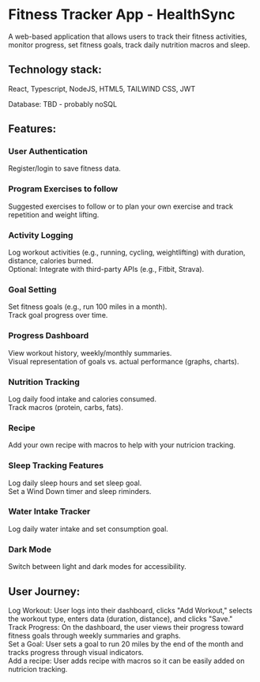 # Fitness Tracker App - HealthSync
A web-based application that allows users to track their fitness activities, monitor progress, set fitness goals, track daily nutrition macros and sleep.

## Technology stack:
React, Typescript, NodeJS, HTML5, TAILWIND CSS, JWT

Database: TBD - probably noSQL

## Features:

### User Authentication
Register/login to save fitness data.

### Program Exercises to follow
Suggested exercises to follow or to plan your own exercise and track repetition and weight lifting.

### Activity Logging
Log workout activities (e.g., running, cycling, weightlifting) with duration, distance, calories burned.\
Optional: Integrate with third-party APIs (e.g., Fitbit, Strava).

### Goal Setting
Set fitness goals (e.g., run 100 miles in a month).\
Track goal progress over time.

### Progress Dashboard
View workout history, weekly/monthly summaries.\
Visual representation of goals vs. actual performance (graphs, charts).

### Nutrition Tracking
Log daily food intake and calories consumed.\
Track macros (protein, carbs, fats).

### Recipe 
Add your own recipe with macros to help with your nutricion tracking.

### Sleep Tracking Features
Log daily sleep hours and set sleep goal.\
Set a Wind Down timer and sleep riminders.

### Water Intake Tracker
Log daily water intake and set consumption goal.

### Dark Mode
Switch between light and dark modes for accessibility.

## User Journey:
Log Workout: User logs into their dashboard, clicks "Add Workout," selects the workout type, enters data (duration, distance), and clicks "Save."\
Track Progress: On the dashboard, the user views their progress toward fitness goals through weekly summaries and graphs.\
Set a Goal: User sets a goal to run 20 miles by the end of the month and tracks progress through visual indicators.\
Add a recipe: User adds recipe with macros so it can be easily added on nutricion tracking.
